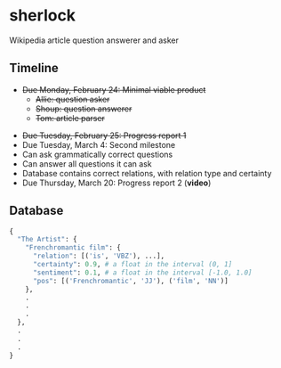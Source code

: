 sherlock
========

Wikipedia article question answerer and asker

## Timeline
- ~~Due Monday, February 24: Minimal viable product~~
  * ~~Allie: question asker~~
  * ~~Shoup: question answerer~~
  * ~~Tom: article parser~~
* ~~Due Tuesday, February 25: Progress report 1~~
* Due Tuesday, March 4: Second milestone
 * Can ask grammatically correct questions
 * Can answer all questions it can ask
 * Database contains correct relations, with relation type and certainty
* Due Thursday, March 20: Progress report 2 (**video**)

## Database
```python
{
  "The Artist": {
    "Frenchromantic film": {
      "relation": [('is', 'VBZ'), ...],
      "certainty": 0.9, # a float in the interval (0, 1]
      "sentiment": 0.1, # a float in the interval [-1.0, 1.0]
      "pos": [('Frenchromantic', 'JJ'), ('film', 'NN')]
    },
    .
    .
    .
  },
  .
  .
  .
}
```
